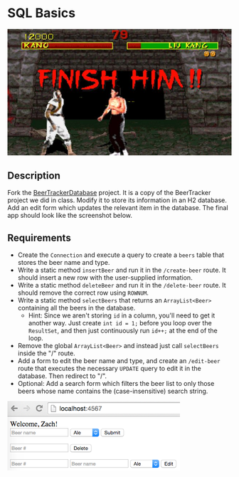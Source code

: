 # SQL Basics

![screenshot](screenshot.jpg)

## Description

Fork the [BeerTrackerDatabase](https://github.com/TIY-Charleston-Back-End-Oct2015/BeerTrackerDatabase) project. It is a copy of the BeerTracker project we did in class. Modify it to store its information in an H2 database. Add an edit form which updates the relevant item in the database. The final app should look like the screenshot below.

## Requirements

* Create the `Connection` and execute a query to create a `beers` table that stores the beer name and type.
* Write a static method `insertBeer` and run it in the `/create-beer` route. It should insert a new row with the user-supplied information.
* Write a static method `deleteBeer` and run it in the `/delete-beer` route. It should remove the correct row using `ROWNUM`.
* Write a static method `selectBeers` that returns an `ArrayList<Beer>` containing all the beers in the database.
  * Hint: Since we aren't storing `id` in a column, you'll need to get it another way. Just create `int id = 1;` before you loop over the `ResultSet`, and then just continuously run `id++;` at the end of the loop.
* Remove the global `ArrayList<Beer>` and instead just call `selectBeers` inside the "/" route.
* Add a form to edit the beer name and type, and create an `/edit-beer` route that executes the necessary `UPDATE` query to edit it in the database. Then redirect to "/".
* Optional: Add a search form which filters the beer list to only those beers whose name contains the (case-insensitive) search string.

![screenshot](screenshot.png)
